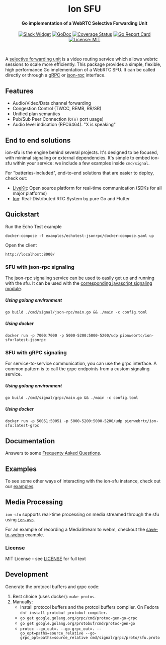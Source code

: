 <h1 align="center">
  <br>
  Ion SFU
  <br>
</h1>
<h4 align="center">Go implementation of a WebRTC Selective Forwarding Unit</h4>
<p align="center">
  <a href="https://pion.ly/slack"><img src="https://img.shields.io/badge/join-us%20on%20slack-gray.svg?longCache=true&logo=slack&colorB=brightgreen" alt="Slack Widget"></a>
  <a href="https://pkg.go.dev/github.com/pion/ion-sfu"><img src="https://godoc.org/github.com/pion/ion-sfu?status.svg" alt="GoDoc"></a>
  <a href="https://codecov.io/gh/pion/ion-sfu"><img src="https://codecov.io/gh/pion/ion-sfu/branch/master/graph/badge.svg" alt="Coverage Status"></a>
  <a href="https://goreportcard.com/report/github.com/pion/ion-sfu"><img src="https://goreportcard.com/badge/github.com/pion/ion-sfu" alt="Go Report Card"></a>
  <a href="LICENSE"><img src="https://img.shields.io/badge/License-MIT-yellow.svg" alt="License: MIT"></a>
</p>
<br>

A [selective forwarding unit](https://webrtcglossary.com/sfu/) is a video routing service which allows webrtc sessions to scale more efficiently. This package provides a simple, flexible, high performance Go implementation of a WebRTC SFU. It can be called directly or through a [gRPC](cmd/signal/grpc) or [json-rpc](cmd/signal/json-rpc) interface.

## Features

* Audio/Video/Data channel forwarding
* Congestion Control (TWCC, REMB, RR/SR)
* Unified plan semantics
* Pub/Sub Peer Connection (`O(n)` port usage)
* Audio level indication (RFC6464). "X is speaking"

## End to end solutions

ion-sfu is the engine behind several projects. It's designed to be focused, with minimal signaling or external dependencies. It's simple to embed ion-sfu within your service: we include a few examples inside `cmd/signal`.

For "batteries-included", end-to-end solutions that are easier to deploy, check out:

* [LiveKit](https://github.com/livekit/livekit-server): Open source platform for real-time communication (SDKs for all major platforms)
* [Ion](https://github.com/pion/ion): Real-Distributed RTC System by pure Go and Flutter

## Quickstart

Run the Echo Test example

```
docker-compose -f examples/echotest-jsonrpc/docker-compose.yaml up
```

Open the client
```
http://localhost:8000/
```

### SFU with json-rpc signaling

The json-rpc signaling service can be used to easily get up and running with the sfu. It can be used with the [corresponding javascript signaling module](https://github.com/pion/ion-sdk-js/blob/master/src/signal/json-rpc-impl.ts).

##### Using golang environment

```
go build ./cmd/signal/json-rpc/main.go && ./main -c config.toml
```

##### Using docker

```
docker run -p 7000:7000 -p 5000-5200:5000-5200/udp pionwebrtc/ion-sfu:latest-jsonrpc
```

### SFU with gRPC signaling

For service-to-service communication, you can use the grpc interface. A common pattern is to call the grpc endpoints from a custom signaling service.

##### Using golang environment

```
go build ./cmd/signal/grpc/main.go && ./main -c config.toml
```

##### Using docker

```
docker run -p 50051:50051 -p 5000-5200:5000-5200/udp pionwebrtc/ion-sfu:latest-grpc
```

## Documentation

Answers to some [Frequenty Asked Questions](FAQ.md).

## Examples

To see some other ways of interacting with the ion-sfu instance, check out our [examples](examples).

## Media Processing

`ion-sfu` supports real-time processing on media streamed through the sfu using [`ion-avp`](https://github.com/pion/ion-avp).

For an example of recording a MediaStream to webm, checkout the [save-to-webm](https://github.com/pion/ion-avp/tree/master/examples/save-to-webm) example.

### License

MIT License - see [LICENSE](LICENSE) for full text

## Development

Generate the protocol buffers and grpc code:

 1. Best choice (uses docker): `make protos`.
 2. Manually:
     - Install protocol buffers and the protcol buffers compiler. On Fedora `dnf install protobuf protobuf-compiler`.
     - `go get google.golang.org/grpc/cmd/protoc-gen-go-grpc`
     - `go get google.golang.org/protobuf/cmd/protoc-gen-go`
     - `protoc --go_out=. --go-grpc_out=. --go_opt=paths=source_relative --go-grpc_opt=paths=source_relative cmd/signal/grpc/proto/sfu.proto`

